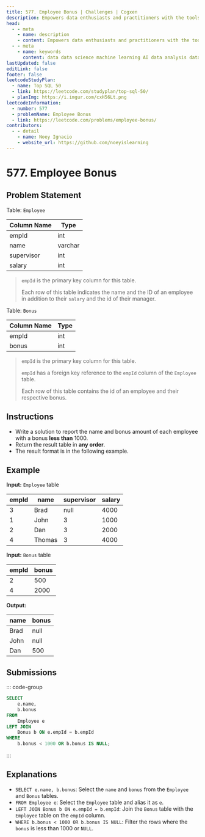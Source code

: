 ```yaml
---
title: 577. Employee Bonus | Challenges | Cogxen
description: Empowers data enthusiasts and practitioners with the tools and knowledge to unlock the potential of data.
head:
  - - meta
    - name: description
    - content: Empowers data enthusiasts and practitioners with the tools and knowledge to unlock the potential of data.
  - - meta
    - name: keywords
      content: data data science machine learning AI data analysis data-driven data enthusiasts data practitioners
lastUpdated: false
editLink: false
footer: false
leetcodeStudyPlan:
  - name: Top SQL 50
  - link: https://leetcode.com/studyplan/top-sql-50/
  - planImg: https://i.imgur.com/cxH56Lt.png
leetcodeInformation:
  - number: 577
  - problemName: Employee Bonus
  - link: https://leetcode.com/problems/employee-bonus/
contributors:
  - - detail
    - name: Noey Ignacio
    - website_url: https://github.com/noeyislearning
---
```


# 577. Employee Bonus

## Problem Statement

Table: `Employee`

| Column Name | Type    |
| ----------- | ------- |
| empId       | int     |
| name        | varchar |
| supervisor  | int     |
| salary      | int     |

> `empId` is the primary key column for this table.
>
> Each row of this table indicates the name and the ID of an employee in addition to their `salary` and the id of their manager.

Table: `Bonus`

| Column Name | Type |
| ----------- | ---- |
| empId       | int  |
| bonus       | int  |

> `empId` is the primary key column for this table.
>
> `empId` has a foreign key reference to the `empId` column of the `Employee` table.
>
> Each row of this table contains the id of an employee and their respective bonus.

## Instructions

- Write a solution to report the name and bonus amount of each employee with a bonus **less than** $1000$.
- Return the result table in **any order**.
- The result format is in the following example.

## Example

**Input:** `Employee` table

| empId | name   | supervisor | salary |
| ----- | ------ | ---------- | ------ |
| 3     | Brad   | null       | 4000   |
| 1     | John   | 3          | 1000   |
| 2     | Dan    | 3          | 2000   |
| 4     | Thomas | 3          | 4000   |

**Input:** `Bonus` table

| empId | bonus |
| ----- | ----- |
| 2     | 500   |
| 4     | 2000  |

**Output:**

| name | bonus |
| ---- | ----- |
| Brad | null  |
| John | null  |
| Dan  | 500   |

## Submissions

::: code-group

```sql [PostgreSQL] :line-numbers
SELECT
    e.name,
    b.bonus
FROM
    Employee e
LEFT JOIN
    Bonus b ON e.empId = b.empId
WHERE
    b.bonus < 1000 OR b.bonus IS NULL;
```

:::

## Explanations

<CustomAccordion title="PostgreSQL" submitted_by="@noeyislearning" submit_website_url="https://github.com/noeyislearning" :collapsed=false>

- `SELECT e.name, b.bonus`: Select the `name` and `bonus` from the `Employee` and `Bonus` tables.
- `FROM Employee e`: Select the `Employee` table and alias it as `e`.
- `LEFT JOIN Bonus b ON e.empId = b.empId`: Join the `Bonus` table with the `Employee` table on the `empId` column.
- `WHERE b.bonus < 1000 OR b.bonus IS NULL`: Filter the rows where the `bonus` is less than $1000$ or `NULL`.

</CustomAccordion>
